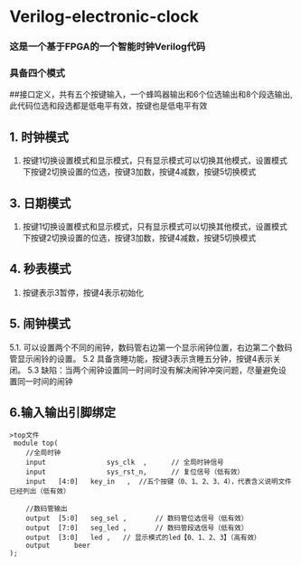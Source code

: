 # Verilog-electronic-clock
### 这是一个基于FPGA的一个智能时钟Verilog代码
 ### 具备四个模式
 ##接口定义，共有五个按键输入，一个蜂鸣器输出和6个位选输出和8个段选输出,此代码位选和段选都是低电平有效，按键也是低电平有效
##  1. 时钟模式

 1. 按键1切换设置模式和显示模式，只有显示模式可以切换其他模式，设置模式下按键2切换设置的位选，按键3加数，按键4减数，按键5切换模式

##  3. 日期模式
1. 按键1切换设置模式和显示模式，只有显示模式可以切换其他模式，设置模式下按键2切换设置的位选，按键3加数，按键4减数，按键5切换模式
##  4. 秒表模式

 1. 按键表示3暂停，按键4表示初始化

## 5. 闹钟模式
 5.1. 可以设置两个不同的闹钟，数码管右边第一个显示闹钟位置，右边第二个数码管显示闹铃的设置。
 5.2 具备贪睡功能，按键3表示贪睡五分钟，按键4表示关闭。
 5.3 缺陷：当两个闹钟设置同一时间时没有解决闹钟冲突问题，尽量避免设置同一时间的闹钟
 ## 6.输入输出引脚绑定
```
>top文件
 module top(
    //全局时钟
    input            	sys_clk  ,      // 全局时钟信号
    input            	sys_rst_n,      // 复位信号（低有效）
    input	[4:0]	key_in	 ,	//五个按键（0、1、2、3、4），代表含义说明文件已经列出（低有效）

    //数码管输出
    output	[5:0]  	seg_sel ,       // 数码管位选信号（低有效）
    output	[7:0]  	seg_led ,       // 数码管段选信号（低有效）
    output	[3:0]	led	,	// 显示模式的led【0、1、2、3】（高有效）
    output		beer
);
```
